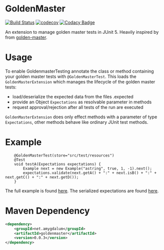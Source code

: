 GoldenMaster
=============
[![Build Status](https://api.travis-ci.org/almondtools/goldenmaster.svg)](https://travis-ci.org/almondtools/goldenmaster)
[![codecov](https://codecov.io/gh/almondtools/goldenmaster/branch/master/graph/badge.svg)](https://codecov.io/gh/almondtools/goldenmaster)
[![Codacy Badge](https://api.codacy.com/project/badge/Grade/c5cf275a6ff9468f95b22b8998b52e1d)](https://www.codacy.com/project/almondtools/goldenmaster/dashboard?utm_source=github.com&utm_medium=referral&utm_content=almondtools/goldenmaster&utm_campaign=Badge_Grade_Dashboard)

An extension to manage golden master tests in JUnit 5. Heavily inspired by from [golden-master](https://github.com/maxbechtold/golden-master).

Usage
=====
To enable GoldenmasterTesting annotate the class or method containing your golden master tests with `@GoldenMasterTest`. This loads the `GoldenMasterExtension` which manages the lifecycle of the golden master tests:

* load/deserialize the expected data from the files <testname>.expected
* provide an Object `Expectations` as resolvable parameter in methods
* request approval/rejection after all tests of the run are executed

`GoldenMasterExtension` does only effect methods with a parameter of type `Expectations`, other methods behave like ordinary JUnit test methods.

Example
=======
```
	@GoldenMasterTest(store="src/test/resources")
	@Test
	void testA(Expectations expectations) {
		Example next = new Example("astring", true, 1, -1).next();
		expectations.validate(next.getA() + ":" + next.isB() + ":" + next.getC() + ":" + next.getD());
	}
```

The full example is found [here](/src/test/java/net/amygdalum/goldenmaster/example/). The serialized expectations are found [here](/src/test/resources/).


Maven Dependency
================

```xml
<dependency>
    <groupId>net.amygdalum</groupId>
    <artifactId>goldenmaster</artifactId>
    <version>0.0.3</version>
</dependency>
```